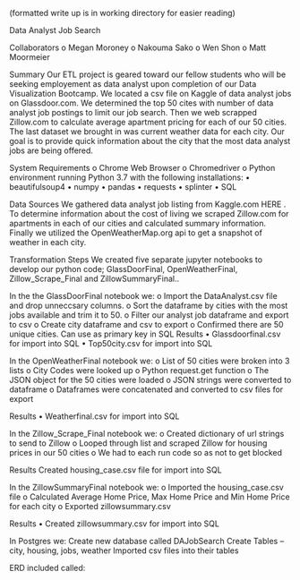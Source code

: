 (formatted write up is in working directory for easier reading)

Data Analyst Job Search

Collaborators
o	Megan Moroney
o	Nakouma Sako
o	Wen Shon
o	Matt Moormeier

Summary
Our ETL project is geared toward our fellow students who will be seeking employement as data analyst upon completion of our Data Visualization Bootcamp.  We located a csv file on Kaggle of data analyst jobs on Glassdoor.com.  We determined the top 50 cites with number of data analyst job postings to limit our job search.  Then we web scrapped Zillow.com to calculate average apartment pricing for each of our 50 cities.  The last dataset we brought in was current weather data for each city.  Our goal is to provide quick information about the city that the most data analyst jobs are being offered.

System Requirements
o	Chrome Web Browser
o	Chromedriver
o	Python environment running Python 3.7 with the following installations:
•	beautifulsoup4
•	numpy
•	pandas
•	requests
•	splinter
•	SQL

Data Sources
We gathered data analyst job listing from Kaggle.com HERE .  To determine information about the cost of living we scraped Zillow.com for apartments in each of our cities and calculated summary information.  Finally we utilized the OpenWeatherMap.org api to get a snapshot of weather in each city.

Transformation Steps
We created five separate jupyter notebooks to develop our python code; GlassDoorFinal, OpenWeatherFinal, Zillow_Scrape_Final and ZillowSummaryFinal..

In the the GlassDoorFinal notebook we:
o	Import the DataAnalyst.csv file and drop unneccsary columns.
o	Sort the dataframe by cities with the most jobs available and trim it to 50.
o	Filter our analyst job dataframe and export to csv
o	Create city dataframe and csv to export
o	Confirmed there are 50 unique cities.  Can use as primary key in SQL
Results
•	Glassdoorfinal.csv for import into SQL
•	Top50city.csv for import into SQL

In the OpenWeatherFinal notebook we:
o	List of 50 cities were broken into 3 lists
o	City Codes were looked up
o	Python request.get function
o	The JSON object for the 50 cities were loaded
o	JSON strings were converted to dataframe
o	Dataframes were concatenated and converted to csv files for export

Results
•	Weatherfinal.csv for import into SQL

In the Zillow_Scrape_Final notebook we:
o	Created dictionary of url strings to send to Zillow
o	Looped through list and scraped Zillow for housing prices in our 50 cities
o	We had to each run code so as not to get blocked

Results
Created housing_case.csv file for import into SQL

In the ZillowSummaryFinal notebook we:
o	Imported the housing_case.csv file
o	Calculated Average Home Price, Max Home Price and Min Home Price for each city
o	Exported zillowsummary.csv

Results
•	Created zillowsummary.csv for import into SQL

In Postgres we:
Create new database called DAJobSearch
Create Tables – city, housing, jobs, weather
Imported csv files into their tables

ERD included called:




